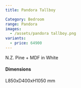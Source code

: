```yaml
---
title: Pandora Tallboy

Category: Bedroom
range: Pandora
images:
  - /assets/pandora tallboy.png
variants:
  - price: 64900
---
```

N.Z. Pine + MDF in White

#### Dimensions

L850xD400xH1050 mm
